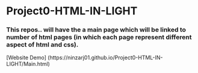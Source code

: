 # Project0-HTML-IN-LIGHT
<h3>This repos.. will have the a main page which will be linked to number of html pages (in which each page represent different aspect of html and css).
</h3>
    [Website Demo] (https://ninzarj01.github.io/Project0-HTML-IN-LIGHT/Main.html)

